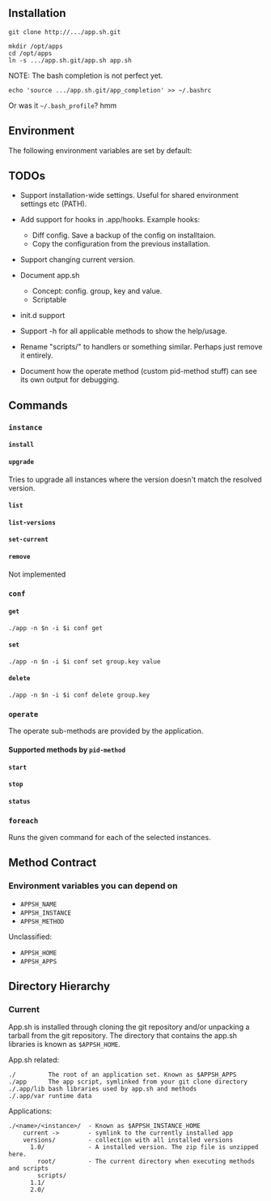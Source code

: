 Installation
------------

    git clone http://.../app.sh.git

    mkdir /opt/apps
    cd /opt/apps
    ln -s .../app.sh.git/app.sh app.sh

NOTE: The bash completion is not perfect yet.

    echo 'source .../app.sh.git/app_completion' >> ~/.bashrc

Or was it `~/.bash_profile`? hmm

Environment
-----------

The following environment variables are set by default:

TODOs
-----

* Support installation-wide settings. Useful for shared environment
  settings etc (PATH).

* Add support for hooks in .app/hooks. Example hooks:
    * Diff config. Save a backup of the config on installtaion.
    * Copy the configuration from the previous installation.

* Support changing current version.

* Document app.sh
    * Concept: config. group, key and value.
    * Scriptable

* init.d support

* Support -h for all applicable methods to show the help/usage.

* Rename "scripts/" to handlers or something similar. Perhaps just
  remove it entirely.

* Document how the operate method (custom pid-method stuff) can see
  its own output for debugging.

Commands
--------

### `instance`

#### `install`

#### `upgrade`

Tries to upgrade all instances where the version doesn't match the resolved version.

#### `list`

#### `list-versions`

#### `set-current`

#### `remove`

Not implemented

### `conf`

#### `get`

    ./app -n $n -i $i conf get

#### `set`

    ./app -n $n -i $i conf set group.key value

#### `delete`

    ./app -n $n -i $i conf delete group.key

### `operate`

The operate sub-methods are provided by the application.

#### Supported methods by `pid-method`

#### `start`

#### `stop`

#### `status`

### `foreach`

Runs the given command for each of the selected instances.

Method Contract
---------------

### Environment variables you can depend on

* `APPSH_NAME`
* `APPSH_INSTANCE`
* `APPSH_METHOD`

Unclassified:

* `APPSH_HOME`
* `APPSH_APPS`

Directory Hierarchy
-------------------

### Current

App.sh is installed through cloning the git repository and/or
unpacking a tarball from the git repository. The directory that
contains the app.sh libraries is known as `$APPSH_HOME`.

App.sh related:

    ./         The root of an application set. Known as $APPSH_APPS
    ./app      The app script, symlinked from your git clone directory
    ./.app/lib bash libraries used by app.sh and methods
    ./.app/var runtime data

Applications:

    ./<name>/<instance>/  - Known as $APPSH_INSTANCE_HOME
        current ->        - symlink to the currently installed app
        versions/         - collection with all installed versions
          1.0/            - A installed version. The zip file is unzipped here.
            root/         - The current directory when executing methods and scripts
            scripts/
          1.1/
          2.0/
